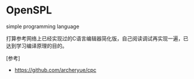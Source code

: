 # OpenSPL
simple programming language

打算参考网络上已经实现过的C语言编辑器简化版，自己阅读调试再实现一遍，已达到学习编译原理的目的。

[参考]
- https://github.com/archeryue/cpc
